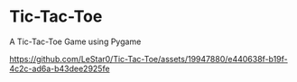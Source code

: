 # Tic-Tac-Toe
A Tic-Tac-Toe Game using Pygame

https://github.com/LeStar0/Tic-Tac-Toe/assets/19947880/e440638f-b19f-4c2c-ad6a-b43dee2925fe

